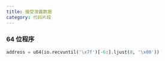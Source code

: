 ```yaml
---
title: 接受泄露数据
category: 代码片段
---
```

### 64 位程序

```python
address = u64(io.recvuntil('\x7f')[-6:].ljust(8, '\x00'))
```

